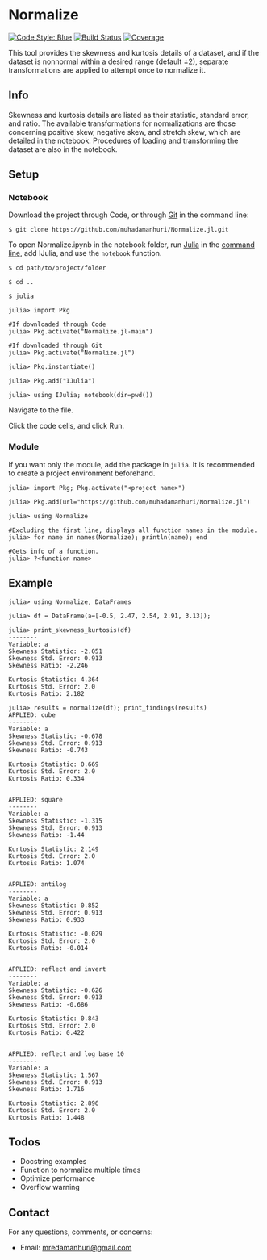 # Normalize

[![Code Style: Blue](https://img.shields.io/badge/code%20style-blue-4495d1.svg)](https://github.com/invenia/BlueStyle)
[![Build Status](https://travis-ci.com/quanteconuser/Normalize.jl.svg?branch=master)](https://travis-ci.com/quanteconuser/Normalize.jl)
[![Coverage](https://codecov.io/gh/quanteconuser/Normalize.jl/branch/master/graph/badge.svg)](https://codecov.io/gh/quanteconuser/Normalize.jl)

This tool provides the skewness and kurtosis details of a dataset, and if the dataset is nonnormal within a desired range (default ±2), separate transformations are applied to attempt once to normalize it.

## Info

Skewness and kurtosis details are listed as their statistic, standard error, and ratio. The available transformations for normalizations are those concerning positive skew, negative skew, and stretch skew, which are detailed in the notebook. Procedures of loading and transforming the dataset are also in the notebook.

## Setup

### Notebook

Download the project through Code, or through [Git](https://git-scm.com/downloads) in the command line:

```
$ git clone https://github.com/muhadamanhuri/Normalize.jl.git
```

To open Normalize.ipynb in the notebook folder, run [Julia](https://julialang.org/downloads/) in the [command line](https://julialang.org/downloads/platform/), add IJulia, and use the `notebook` function.

```
$ cd path/to/project/folder

$ cd ..

$ julia

julia> import Pkg

#If downloaded through Code
julia> Pkg.activate("Normalize.jl-main")

#If downloaded through Git
julia> Pkg.activate("Normalize.jl")

julia> Pkg.instantiate()

julia> Pkg.add("IJulia")

julia> using IJulia; notebook(dir=pwd())
```

Navigate to the file.

Click the code cells, and click Run.

### Module

If you want only the module, add the package in `julia`. It is recommended to create a project environment beforehand.

```
julia> import Pkg; Pkg.activate("<project name>")

julia> Pkg.add(url="https://github.com/muhadamanhuri/Normalize.jl")

julia> using Normalize

#Excluding the first line, displays all function names in the module.
julia> for name in names(Normalize); println(name); end

#Gets info of a function.
julia> ?<function name>
```

## Example

```
julia> using Normalize, DataFrames

julia> df = DataFrame(a=[-0.5, 2.47, 2.54, 2.91, 3.13]);

julia> print_skewness_kurtosis(df)
--------
Variable: a
Skewness Statistic: -2.051
Skewness Std. Error: 0.913
Skewness Ratio: -2.246

Kurtosis Statistic: 4.364
Kurtosis Std. Error: 2.0
Kurtosis Ratio: 2.182

julia> results = normalize(df); print_findings(results)
APPLIED: cube
--------
Variable: a
Skewness Statistic: -0.678
Skewness Std. Error: 0.913
Skewness Ratio: -0.743

Kurtosis Statistic: 0.669
Kurtosis Std. Error: 2.0
Kurtosis Ratio: 0.334


APPLIED: square
--------
Variable: a
Skewness Statistic: -1.315
Skewness Std. Error: 0.913
Skewness Ratio: -1.44

Kurtosis Statistic: 2.149
Kurtosis Std. Error: 2.0
Kurtosis Ratio: 1.074


APPLIED: antilog
--------
Variable: a
Skewness Statistic: 0.852
Skewness Std. Error: 0.913
Skewness Ratio: 0.933

Kurtosis Statistic: -0.029
Kurtosis Std. Error: 2.0
Kurtosis Ratio: -0.014


APPLIED: reflect and invert
--------
Variable: a
Skewness Statistic: -0.626
Skewness Std. Error: 0.913
Skewness Ratio: -0.686

Kurtosis Statistic: 0.843
Kurtosis Std. Error: 2.0
Kurtosis Ratio: 0.422


APPLIED: reflect and log base 10
--------
Variable: a
Skewness Statistic: 1.567
Skewness Std. Error: 0.913
Skewness Ratio: 1.716

Kurtosis Statistic: 2.896
Kurtosis Std. Error: 2.0
Kurtosis Ratio: 1.448
```

## Todos

- Docstring examples
- Function to normalize multiple times
- Optimize performance
- Overflow warning

## Contact

For any questions, comments, or concerns:

- Email: mredamanhuri@gmail.com
